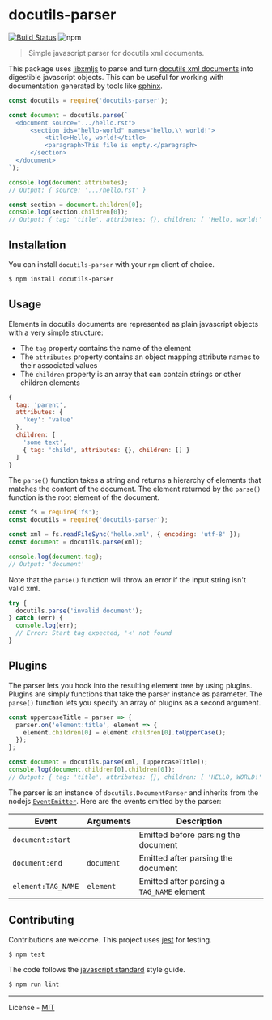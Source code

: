 # docutils-parser

[![Build Status](https://travis-ci.com/vberlier/docutils-parser.svg?branch=master)](https://travis-ci.com/vberlier/docutils-parser)
![npm](https://img.shields.io/npm/v/docutils-parser.svg)

> Simple javascript parser for docutils xml documents.

This package uses [libxmljs](https://github.com/libxmljs/libxmljs) to parse and turn [docutils xml documents](http://docutils.sourceforge.net/docs/ref/doctree.html) into digestible javascript objects. This can be useful for working with documentation generated by tools like [sphinx](http://www.sphinx-doc.org).

```js
const docutils = require('docutils-parser');

const document = docutils.parse(`
  <document source=".../hello.rst">
      <section ids="hello-world" names="hello,\\ world!">
          <title>Hello, world!</title>
          <paragraph>This file is empty.</paragraph>
      </section>
  </document>
`);

console.log(document.attributes);
// Output: { source: '.../hello.rst' }

const section = document.children[0];
console.log(section.children[0]);
// Output: { tag: 'title', attributes: {}, children: [ 'Hello, world!' ] }
```

## Installation

You can install `docutils-parser` with your `npm` client of choice.

```bash
$ npm install docutils-parser
```

## Usage

Elements in docutils documents are represented as plain javascript objects with a very simple structure:

- The `tag` property contains the name of the element
- The `attributes` property contains an object mapping attribute names to their associated values
- The `children` property is an array that can contain strings or other children elements

```js
{
  tag: 'parent',
  attributes: {
    'key': 'value'
  },
  children: [
    'some text',
    { tag: 'child', attributes: {}, children: [] }
  ]
}
```

The `parse()` function takes a string and returns a hierarchy of elements that matches the content of the document. The element returned by the `parse()` function is the root element of the document.

```js
const fs = require('fs');
const docutils = require('docutils-parser');

const xml = fs.readFileSync('hello.xml', { encoding: 'utf-8' });
const document = docutils.parse(xml);

console.log(document.tag);
// Output: 'document'
```

Note that the `parse()` function will throw an error if the input string isn't valid xml.

```js
try {
  docutils.parse('invalid document');
} catch (err) {
  console.log(err);
  // Error: Start tag expected, '<' not found
}
```

## Plugins

The parser lets you hook into the resulting element tree by using plugins. Plugins are simply functions that take the parser instance as parameter. The `parse()` function lets you specify an array of plugins as a second argument.

```js
const uppercaseTitle = parser => {
  parser.on('element:title', element => {
    element.children[0] = element.children[0].toUpperCase();
  });
};

const document = docutils.parse(xml, [uppercaseTitle]);
console.log(document.children[0].children[0]);
// Output: { tag: 'title', attributes: {}, children: [ 'HELLO, WORLD!' ] }
```

The parser is an instance of `docutils.DocumentParser` and inherits from the nodejs [`EventEmitter`](https://nodejs.org/api/events.html#events_class_eventemitter). Here are the events emitted by the parser:

Event              | Arguments   | Description
------------------ | ----------- | ----------------------------------------------
`document:start`   |             | Emitted before parsing the document
`document:end`     | `document`  | Emitted after parsing the document
`element:TAG_NAME` | `element`   | Emitted after parsing a `TAG_NAME` element

## Contributing

Contributions are welcome. This project uses [jest](https://jestjs.io/) for testing.

```bash
$ npm test
```

The code follows the [javascript standard](https://standardjs.com/) style guide.

```bash
$ npm run lint
```

---

License - [MIT](https://github.com/vberlier/docutils-parser/blob/master/LICENSE)
